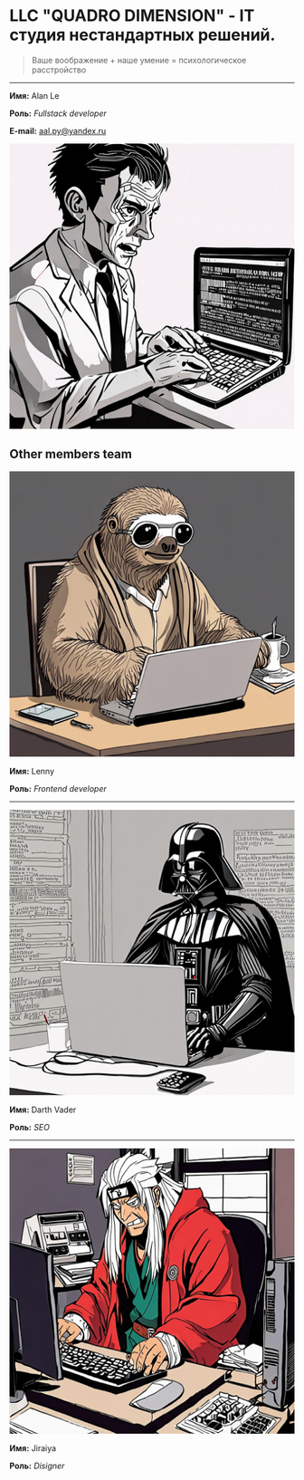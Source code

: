 # LLC "QUADRO DIMENSION" - IT студия нестандартных решений. 

> Ваше воображение + наше умение = психологическое расстройство

___

**Имя:** Alan Le

**Роль:** *Fullstack developer*

**E-mail:** [aal.py@yandex.ru](mailto:aal.py@yandex.ru)

![Фото](/img/gen_ava.png)

## Other members team

![Фото](/img/gen_fr1.png)

**Имя:** Lenny

**Роль:** *Frontend developer*

___

![Фото](/img/gen_fr2.png)

**Имя:** Darth Vader

**Роль:** *SEO*

___

![Фото](/img/gen_fr3.png)

**Имя:** Jiraiya

**Роль:** *Disigner*

